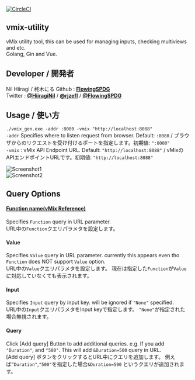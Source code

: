 [![CircleCI](https://circleci.com/gh/FlowingSPDG/vmix-utility.svg?style=shield)](https://circleci.com/gh/FlowingSPDG/vmix-utility)  
## vmix-utility
vMix utility tool, this can be used for managing inputs, checking multiviews and etc.  
Golang, Gin and Vue.  

## Developer / 開発者
Nil Hiiragi / 柊木にる
Github : [**FlowingSPDG**](http://github.com/FlowingSPDG)  
Twitter : [**@HiiragiNil**](http://twitter.com/HiiragiNil) / [**@rjzefl**](http://twitter.com/rjzefl) / [**@FlowingSPDG**](http://twitter.com/FlowingSPDG)

## Usage / 使い方
``./vmix_gen.exe -addr :8080 -vmix "http://localhost:8088" ``  
``-addr`` Specifies where to listen request from browser. Default: `:8080` / ブラウザからのリクエストを受け付けるポートを指定します。初期値: `":8080"`  
``-vmix`` : vMix API Endpoint URL. Default: `"http://localhost:8088"` / vMixのAPIエンドポイントURLです。初期値: `"http://localhost:8088"`

![Screenshot1](https://user-images.githubusercontent.com/30292185/111716922-5e197580-889a-11eb-91d1-059b63ff5e1f.png "Screenshot")  
![Screenshot2](https://user-images.githubusercontent.com/30292185/111715113-7d160880-8896-11eb-9a16-6af241f606b0.png "Screenshot")  

## Query Options
#### [Function name(vMix Reference)](https://www.vmix.com/help24/index.htm?WebScripting.html)
Specifies `Function` query in URL parameter.  
URL中の`Function`クエリパラメタを設定します。  
#### Value
Specifies `Value` query in URL parameter. currently this appears even tho `Function` does NOT support `Value` option.  
URL中の`Value`クエリパラメタを設定します。 現在は指定した`Function`が`Value`に対応していなくても表示されます。  
#### Input
Specifies `Input` query by input key. will be ignored if `"None"` specified.  
URL中の`Input`クエリパラメタをInput keyで指定します。 `"None"`が指定された場合無視されます。  
#### Query
Click [Add query] Button to add additional queries. e.g. If you add ``"Duration"``, and ``"500"``. This will add ``&Duration=500`` query in URL.  
[Add query] ボタンをクリックするとURL中にクエリを追加します。 例えば``”Duration"``,``"500"``を指定した場合``&Duration=500`` というクエリが追加されます。
